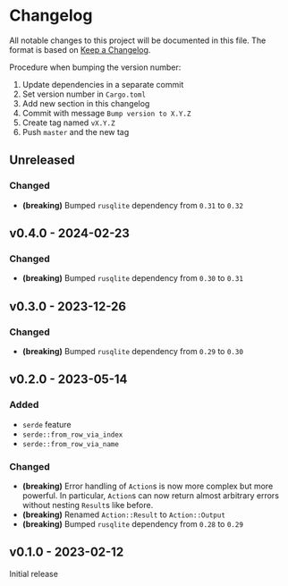 # Changelog

All notable changes to this project will be documented in this file.
The format is based on [Keep a Changelog](https://keepachangelog.com/en/1.0.0/).

Procedure when bumping the version number:

1. Update dependencies in a separate commit
2. Set version number in `Cargo.toml`
3. Add new section in this changelog
4. Commit with message `Bump version to X.Y.Z`
5. Create tag named `vX.Y.Z`
6. Push `master` and the new tag

## Unreleased

### Changed

- **(breaking)** Bumped `rusqlite` dependency from `0.31` to `0.32`

## v0.4.0 - 2024-02-23

### Changed

- **(breaking)** Bumped `rusqlite` dependency from `0.30` to `0.31`

## v0.3.0 - 2023-12-26

### Changed

- **(breaking)** Bumped `rusqlite` dependency from `0.29` to `0.30`

## v0.2.0 - 2023-05-14

### Added

- `serde` feature
- `serde::from_row_via_index`
- `serde::from_row_via_name`

### Changed

- **(breaking)**
  Error handling of `Action`s is now more complex but more powerful. In
  particular, `Action`s can now return almost arbitrary errors without nesting
  `Result`s like before.
- **(breaking)** Renamed `Action::Result` to `Action::Output`
- **(breaking)** Bumped `rusqlite` dependency from `0.28` to `0.29`

## v0.1.0 - 2023-02-12

Initial release
